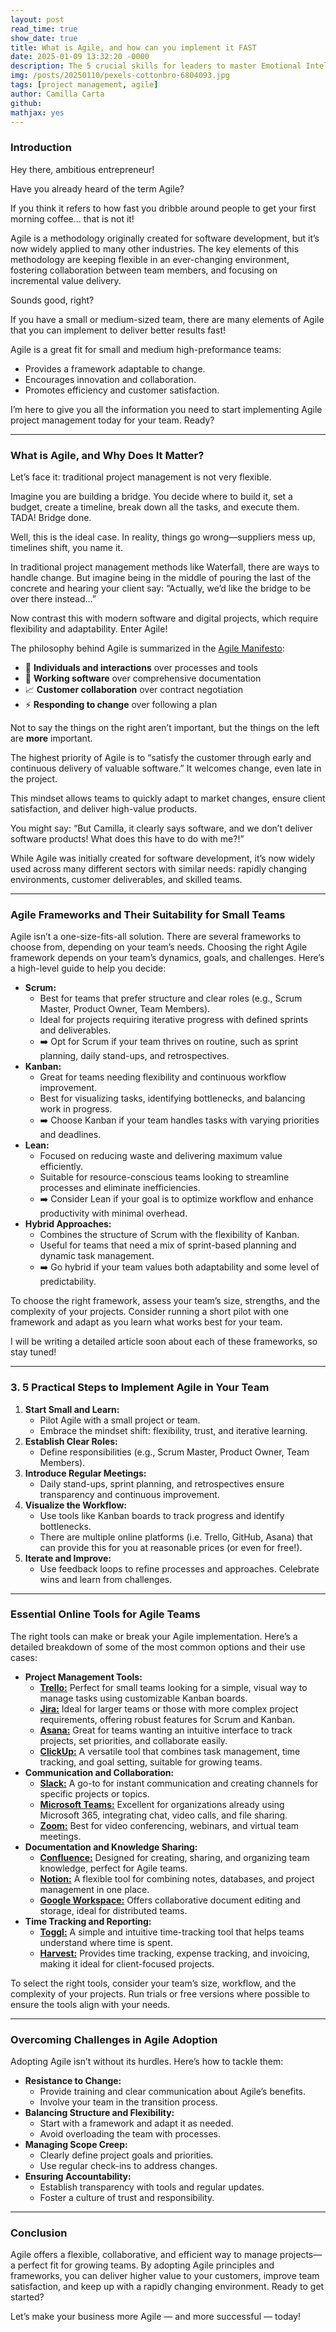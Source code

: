```yaml
---
layout: post
read_time: true
show_date: true
title: What is Agile, and how can you implement it FAST
date: 2025-01-09 13:32:20 -0000
description: The 5 crucial skills for leaders to master Emotional Intelligence
img: /posts/20250110/pexels-cottonbro-6804093.jpg 
tags: [project management, agile]
author: Camilla Carta
github: 
mathjax: yes
---
```


### Introduction

Hey there, ambitious entrepreneur!

Have you already heard of the term Agile?

If you think it refers to how fast you dribble around people to get your first morning coffee… that is not it!

Agile is a methodology originally created for software development, but it’s now widely applied to many other industries. The key elements of this methodology are keeping flexible in an ever-changing environment, fostering collaboration between team members, and focusing on incremental value delivery.

Sounds good, right?

If you have a small or medium-sized team, there are many elements of Agile that you can implement to deliver better results fast!

Agile is a great fit for small and medium high-preformance teams:

- Provides a framework adaptable to change.
- Encourages innovation and collaboration.
- Promotes efficiency and customer satisfaction.

I’m here to give you all the information you need to start implementing Agile project management today for your team. Ready?

---

### What is Agile, and Why Does It Matter?

Let’s face it: traditional project management is not very flexible.

Imagine you are building a bridge. You decide where to build it, set a budget, create a timeline, break down all the tasks, and execute them. TADA! Bridge done.

Well, this is the ideal case. In reality, things go wrong—suppliers mess up, timelines shift, you name it.

In traditional project management methods like Waterfall, there are ways to handle change. But imagine being in the middle of pouring the last of the concrete and hearing your client say: “Actually, we’d like the bridge to be over there instead…”

Now contrast this with modern software and digital projects, which require flexibility and adaptability. Enter Agile!

The philosophy behind Agile is summarized in the [Agile Manifesto](https://agilemanifesto.org/):

- 🤝 **Individuals and interactions** over processes and tools
- 🔧 **Working software** over comprehensive documentation
- 📈 **Customer collaboration** over contract negotiation
- ⚡ **Responding to change** over following a plan

Not to say the things on the right aren’t important, but the things on the left are **more** important.

The highest priority of Agile is to “satisfy the customer through early and continuous delivery of valuable software.” It welcomes change, even late in the project.

This mindset allows teams to quickly adapt to market changes, ensure client satisfaction, and deliver high-value products.

You might say: “But Camilla, it clearly says software, and we don’t deliver software products! What does this have to do with me?!”

While Agile was initially created for software development, it’s now widely used across many different sectors with similar needs: rapidly changing environments, customer deliverables, and skilled teams.

---

### Agile Frameworks and Their Suitability for Small Teams

Agile isn’t a one-size-fits-all solution. There are several frameworks to choose from, depending on your team’s needs. Choosing the right Agile framework depends on your team’s dynamics, goals, and challenges. Here’s a high-level guide to help you decide:

- **Scrum:**
    - Best for teams that prefer structure and clear roles (e.g., Scrum Master, Product Owner, Team Members).
    - Ideal for projects requiring iterative progress with defined sprints and deliverables.
    - ➡️ Opt for Scrum if your team thrives on routine, such as sprint planning, daily stand-ups, and retrospectives.
- **Kanban:**
    - Great for teams needing flexibility and continuous workflow improvement.
    - Best for visualizing tasks, identifying bottlenecks, and balancing work in progress.
    - ➡️ Choose Kanban if your team handles tasks with varying priorities and deadlines.
- **Lean:**
    - Focused on reducing waste and delivering maximum value efficiently.
    - Suitable for resource-conscious teams looking to streamline processes and eliminate inefficiencies.
    - ➡️ Consider Lean if your goal is to optimize workflow and enhance productivity with minimal overhead.
- **Hybrid Approaches:**
    - Combines the structure of Scrum with the flexibility of Kanban.
    - Useful for teams that need a mix of sprint-based planning and dynamic task management.
    - ➡️ Go hybrid if your team values both adaptability and some level of predictability.

To choose the right framework, assess your team’s size, strengths, and the complexity of your projects. Consider running a short pilot with one framework and adapt as you learn what works best for your team.

I will be writing a detailed article soon about each of these frameworks, so stay tuned!

---

### **3. 5 Practical Steps to Implement Agile in Your Team**

1. **Start Small and Learn:**
    - Pilot Agile with a small project or team.
    - Embrace the mindset shift: flexibility, trust, and iterative learning.
2. **Establish Clear Roles:**
    - Define responsibilities (e.g., Scrum Master, Product Owner, Team Members).
3. **Introduce Regular Meetings:**
    - Daily stand-ups, sprint planning, and retrospectives ensure transparency and continuous improvement.
4. **Visualize the Workflow:**
    - Use tools like Kanban boards to track progress and identify bottlenecks.
    - There are multiple online platforms (i.e. Trello, GitHub, Asana) that can provide this for you at reasonable prices (or even for free!).
5. **Iterate and Improve:**
    - Use feedback loops to refine processes and approaches. Celebrate wins and learn from challenges.

---

### Essential Online Tools for Agile Teams

The right tools can make or break your Agile implementation. Here’s a detailed breakdown of some of the most common options and their use cases:

- **Project Management Tools:**
    - **[Trello:](https://trello.com "https://trello.com")** Perfect for small teams looking for a simple, visual way to manage tasks using customizable Kanban boards.
    - **[Jira:](https://www.atlassian.com/software/jira "https://www.atlassian.com/software/jira")** Ideal for larger teams or those with more complex project requirements, offering robust features for Scrum and Kanban.
    - **[Asana:](https://asana.com/ "https://asana.com/")** Great for teams wanting an intuitive interface to track projects, set priorities, and collaborate easily.
    - **[ClickUp:](https://clickup.com/ "https://clickup.com/")** A versatile tool that combines task management, time tracking, and goal setting, suitable for growing teams.
- **Communication and Collaboration:**
    - **[Slack:](https://slack.com/ "https://slack.com/")** A go-to for instant communication and creating channels for specific projects or topics.
    - **[Microsoft Teams:](https://www.microsoft.com/en-us/microsoft-teams/log-in "https://www.microsoft.com/en-us/microsoft-teams/log-in")** Excellent for organizations already using Microsoft 365, integrating chat, video calls, and file sharing.
    - **[Zoom:](https://www.zoom.com "https://www.zoom.com")** Best for video conferencing, webinars, and virtual team meetings.
- **Documentation and Knowledge Sharing:**
    - **[Confluence:](https://www.atlassian.com/software/confluence "https://www.atlassian.com/software/confluence")** Designed for creating, sharing, and organizing team knowledge, perfect for Agile teams.
    - **[Notion:](https://www.notion.so "https://www.notion.so")** A flexible tool for combining notes, databases, and project management in one place.
    - **[Google Workspace:](https://workspace.google.com/ "https://workspace.google.com/")** Offers collaborative document editing and storage, ideal for distributed teams.
- **Time Tracking and Reporting:**
    - **[Toggl:](https://toggl.com/ "https://toggl.com/")** A simple and intuitive time-tracking tool that helps teams understand where time is spent.
    - **[Harvest:](https://www.getharvest.com/ "https://www.getharvest.com/")** Provides time tracking, expense tracking, and invoicing, making it ideal for client-focused projects.

To select the right tools, consider your team’s size, workflow, and the complexity of your projects. Run trials or free versions where possible to ensure the tools align with your needs.

---

### Overcoming Challenges in Agile Adoption

Adopting Agile isn’t without its hurdles. Here’s how to tackle them:

- **Resistance to Change:**
    - Provide training and clear communication about Agile’s benefits.
    - Involve your team in the transition process.
- **Balancing Structure and Flexibility:**
    - Start with a framework and adapt it as needed.
    - Avoid overloading the team with processes.
- **Managing Scope Creep:**
    - Clearly define project goals and priorities.
    - Use regular check-ins to address changes.
- **Ensuring Accountability:**
    - Establish transparency with tools and regular updates.
    - Foster a culture of trust and responsibility.

---

### Conclusion

Agile offers a flexible, collaborative, and efficient way to manage projects—a perfect fit for growing teams. By adopting Agile principles and frameworks, you can deliver higher value to your customers, improve team satisfaction, and keep up with a rapidly changing environment. Ready to get started?

Let’s make your business more Agile — and more successful — today!

